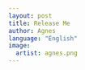 ```yaml
---
layout: post
title: Release Me
author: Agnes
language: "English"
image:
  artist: agnes.png
---
```

